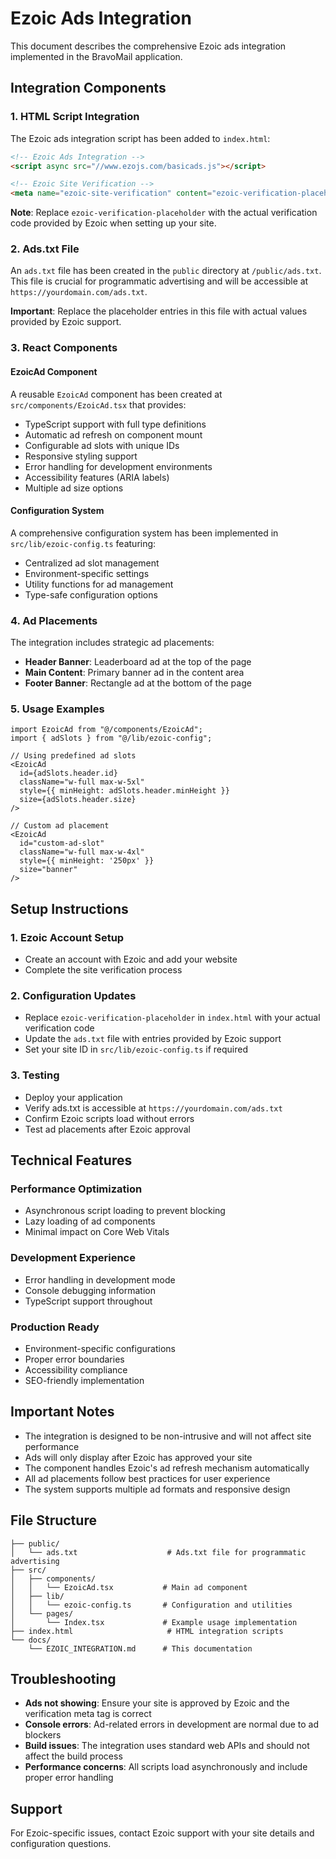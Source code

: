 # Ezoic Ads Integration

This document describes the comprehensive Ezoic ads integration implemented in the BravoMail application.

## Integration Components

### 1. HTML Script Integration

The Ezoic ads integration script has been added to `index.html`:

```html
<!-- Ezoic Ads Integration -->
<script async src="//www.ezojs.com/basicads.js"></script>

<!-- Ezoic Site Verification -->
<meta name="ezoic-site-verification" content="ezoic-verification-placeholder" />
```

**Note**: Replace `ezoic-verification-placeholder` with the actual verification code provided by Ezoic when setting up your site.

### 2. Ads.txt File

An `ads.txt` file has been created in the `public` directory at `/public/ads.txt`. This file is crucial for programmatic advertising and will be accessible at `https://yourdomain.com/ads.txt`.

**Important**: Replace the placeholder entries in this file with actual values provided by Ezoic support.

### 3. React Components

#### EzoicAd Component

A reusable `EzoicAd` component has been created at `src/components/EzoicAd.tsx` that provides:

- TypeScript support with full type definitions
- Automatic ad refresh on component mount
- Configurable ad slots with unique IDs
- Responsive styling support
- Error handling for development environments
- Accessibility features (ARIA labels)
- Multiple ad size options

#### Configuration System

A comprehensive configuration system has been implemented in `src/lib/ezoic-config.ts` featuring:

- Centralized ad slot management
- Environment-specific settings
- Utility functions for ad management
- Type-safe configuration options

### 4. Ad Placements

The integration includes strategic ad placements:

- **Header Banner**: Leaderboard ad at the top of the page
- **Main Content**: Primary banner ad in the content area
- **Footer Banner**: Rectangle ad at the bottom of the page

### 5. Usage Examples

```tsx
import EzoicAd from "@/components/EzoicAd";
import { adSlots } from "@/lib/ezoic-config";

// Using predefined ad slots
<EzoicAd 
  id={adSlots.header.id}
  className="w-full max-w-5xl"
  style={{ minHeight: adSlots.header.minHeight }}
  size={adSlots.header.size}
/>

// Custom ad placement
<EzoicAd 
  id="custom-ad-slot" 
  className="w-full max-w-4xl"
  style={{ minHeight: '250px' }}
  size="banner"
/>
```

## Setup Instructions

### 1. Ezoic Account Setup
- Create an account with Ezoic and add your website
- Complete the site verification process

### 2. Configuration Updates
- Replace `ezoic-verification-placeholder` in `index.html` with your actual verification code
- Update the `ads.txt` file with entries provided by Ezoic support
- Set your site ID in `src/lib/ezoic-config.ts` if required

### 3. Testing
- Deploy your application
- Verify ads.txt is accessible at `https://yourdomain.com/ads.txt`
- Confirm Ezoic scripts load without errors
- Test ad placements after Ezoic approval

## Technical Features

### Performance Optimization
- Asynchronous script loading to prevent blocking
- Lazy loading of ad components
- Minimal impact on Core Web Vitals

### Development Experience
- Error handling in development mode
- Console debugging information
- TypeScript support throughout

### Production Ready
- Environment-specific configurations
- Proper error boundaries
- Accessibility compliance
- SEO-friendly implementation

## Important Notes

- The integration is designed to be non-intrusive and will not affect site performance
- Ads will only display after Ezoic has approved your site
- The component handles Ezoic's ad refresh mechanism automatically
- All ad placements follow best practices for user experience
- The system supports multiple ad formats and responsive design

## File Structure

```
├── public/
│   └── ads.txt                    # Ads.txt file for programmatic advertising
├── src/
│   ├── components/
│   │   └── EzoicAd.tsx           # Main ad component
│   ├── lib/
│   │   └── ezoic-config.ts       # Configuration and utilities
│   └── pages/
│       └── Index.tsx             # Example usage implementation
├── index.html                     # HTML integration scripts
└── docs/
    └── EZOIC_INTEGRATION.md      # This documentation
```

## Troubleshooting

- **Ads not showing**: Ensure your site is approved by Ezoic and the verification meta tag is correct
- **Console errors**: Ad-related errors in development are normal due to ad blockers
- **Build issues**: The integration uses standard web APIs and should not affect the build process
- **Performance concerns**: All scripts load asynchronously and include proper error handling

## Support

For Ezoic-specific issues, contact Ezoic support with your site details and configuration questions.